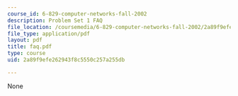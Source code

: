 ```yaml
---
course_id: 6-829-computer-networks-fall-2002
description: Problem Set 1 FAQ
file_location: /coursemedia/6-829-computer-networks-fall-2002/2a89f9efe262943f8c5550c257a255db_faq.pdf
file_type: application/pdf
layout: pdf
title: faq.pdf
type: course
uid: 2a89f9efe262943f8c5550c257a255db

---
```

None